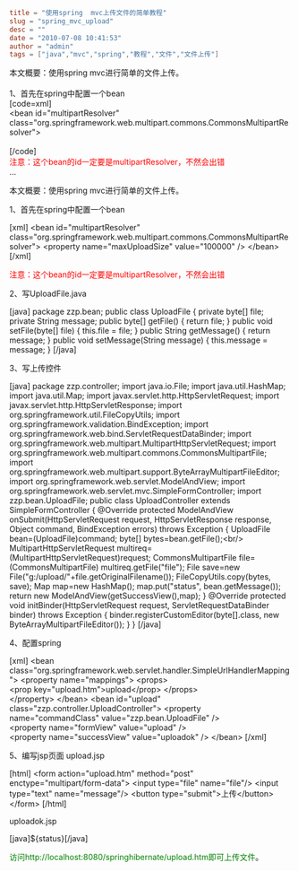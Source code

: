 ```toml
title = "使用spring  mvc上传文件的简单教程"
slug = "spring_mvc_upload"
desc = ""
date = "2010-07-08 10:41:53"
author = "admin"
tags = ["java","mvc","spring","教程","文件","文件上传"]
```

本文概要：使用spring mvc进行简单的文件上传。<br/><br/>1、首先在spring中配置一个bean<br/>[code=xml]<br/><bean id="multipartResolver"<br/>		class="org.springframework.web.multipart.commons.CommonsMultipartResolver"><br/>		<property name="maxUploadSize" value="100000" />	</bean><br/>[/code]<br/><font color="Red">注意：这个bean的id一定要是multipartResolver，不然会出错</font><br/>...


<!--more-->

本文概要：使用spring mvc进行简单的文件上传。

1、首先在spring中配置一个bean

[xml]
&lt;bean id=&quot;multipartResolver&quot;
		class=&quot;org.springframework.web.multipart.commons.CommonsMultipartResolver&quot;&gt;
		&lt;property name=&quot;maxUploadSize&quot; value=&quot;100000&quot; /&gt;	&lt;/bean&gt;
[/xml]


<span style="color: red;">注意：这个bean的id一定要是multipartResolver，不然会出错</span>

2、写UploadFile.java

[java]
package zzp.bean;
public class UploadFile {
	private byte[] file;
	private String message;
	public byte[] getFile() {
		return file;
	}
	public void setFile(byte[] file) {
		this.file = file;
	}
	public String getMessage() {
		return message;
	}
	public void setMessage(String message) {
		this.message = message;
	}
[/java]



3、写上传控件

[java]
package zzp.controller;
import java.io.File;
import java.util.HashMap;
import java.util.Map;
import javax.servlet.http.HttpServletRequest;
import javax.servlet.http.HttpServletResponse;
import org.springframework.util.FileCopyUtils;
import org.springframework.validation.BindException;
import org.springframework.web.bind.ServletRequestDataBinder;
import org.springframework.web.multipart.MultipartHttpServletRequest;
import org.springframework.web.multipart.commons.CommonsMultipartFile;
import org.springframework.web.multipart.support.ByteArrayMultipartFileEditor;
import org.springframework.web.servlet.ModelAndView;
import org.springframework.web.servlet.mvc.SimpleFormController;
import zzp.bean.UploadFile;
public class UploadController extends SimpleFormController {
	@Override
	protected ModelAndView onSubmit(HttpServletRequest request,
			HttpServletResponse response, Object command, BindException errors)
			throws Exception {
		UploadFile bean=(UploadFile)command;
		byte[] bytes=bean.getFile();&lt;br/&gt;		
		MultipartHttpServletRequest multireq=(MultipartHttpServletRequest)request;
		CommonsMultipartFile file=(CommonsMultipartFile) multireq.getFile(&quot;file&quot;);
		File save=new File(&quot;g:/upload/&quot;+file.getOriginalFilename());
		FileCopyUtils.copy(bytes, save);
		Map map=new HashMap();
		map.put(&quot;status&quot;, bean.getMessage());
		return new ModelAndView(getSuccessView(),map);
	}
	@Override
	protected void initBinder(HttpServletRequest request,
			ServletRequestDataBinder binder) throws Exception {
		binder.registerCustomEditor(byte[].class, new ByteArrayMultipartFileEditor());
	}
}
[/java]



4、配置spring

[xml]
&lt;bean class=&quot;org.springframework.web.servlet.handler.SimpleUrlHandlerMapping&quot;&gt;
		&lt;property name=&quot;mappings&quot;&gt;
			&lt;props&gt;	
			&lt;prop key=&quot;upload.htm&quot;&gt;upload&lt;/prop&gt;
			&lt;/props&gt;	
	&lt;/property&gt;	&lt;/bean&gt;
	&lt;bean id=&quot;upload&quot; class=&quot;zzp.controller.UploadController&quot;&gt;
		&lt;property name=&quot;commandClass&quot; value=&quot;zzp.bean.UploadFile&quot; /&gt;	
	&lt;property name=&quot;formView&quot; value=&quot;upload&quot; /&gt;	
	&lt;property name=&quot;successView&quot; value=&quot;uploadok&quot; /&gt;	&lt;/bean&gt;
[/xml]



5、编写jsp页面
upload.jsp

[html]
&lt;form action=&quot;upload.htm&quot; method=&quot;post&quot; enctype=&quot;multipart/form-data&quot;&gt;
&lt;input type=&quot;file&quot; name=&quot;file&quot;/&gt;
&lt;input type=&quot;text&quot; name=&quot;message&quot;/&gt;
&lt;button type=&quot;submit&quot;&gt;上传&lt;/button&gt;
&lt;/form&gt;
[/html]



uploadok.jsp

[java]${status}[/java]



<span style="color: green;">访问http://localhost:8080/springhibernate/upload.htm即可上传文件</span>。

&nbsp;